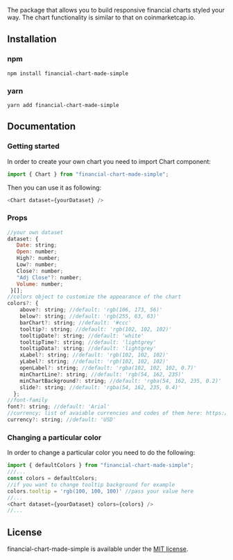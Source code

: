 The package that allows you to build responsive financial charts styled your way. The chart functionality is similar to that on coinmarketcap.io.

## Installation

### npm

```
npm install financial-chart-made-simple
```

### yarn

```
yarn add financial-chart-made-simple
```

## Documentation

### Getting started

In order to create your own chart you need to import Chart component:

```js
import { Chart } from "financial-chart-made-simple";
```

Then you can use it as following:

```js
<Chart dataset={yourDataset} />
```

### Props

```js
//your own dataset
dataset: {
   Date: string;
   Open: number;
   High?: number;
   Low?: number;
   Close?: number;
   "Adj Close"?: number;
   Volume: number;
 }[];
//colors object to customize the appearance of the chart
colors?: {
    above?: string; //default: 'rgb(106, 173, 56)'
    below?: string; //default: 'rgb(255, 63, 63)'
    barChart?: string; //default: '#ccc'
    tooltip?: string; //default: 'rgb(102, 102, 102)'
    tooltipDate?: string; //default: 'white'
    tooltipTime?: string; //default: 'lightgrey'
    tooltipData?: string; //default: 'lightgrey'
    xLabel?: string; //default: 'rgb(102, 102, 102)'
    yLabel?: string; //default: 'rgb(102, 102, 102)'
    openLabel?: string; //default: 'rgba(102, 102, 102, 0.7)'
    minChartLine?: string; //default: 'rgb(54, 162, 235)'
    minChartBackground?: string; //default: 'rgba(54, 162, 235, 0.2)'
    slide?: string; //default: 'rgba(54, 162, 235, 0.4)'
  };
//font-family
font?: string; //default: 'Arial'
//currency; list of avaiable currencies and codes of them here: https://www.six-group.com/en/products-services/financial-information/data-standards.html#scrollTo=currency-codes
currency?: string; //default: 'USD'
```

### Changing a particular color

In order to change a particular color you need to do the following:

```js
import { defaultColors } from "financial-chart-made-simple";
///...
const colors = defaultColors;
//if you want to change tooltip background for example
colors.tooltip = 'rgb(100, 100, 100)' //pass your value here
//...
<Chart dataset={yourDataset} colors={colors} />
//...
```

## License

financial-chart-made-simple is available under the [MIT license](http://opensource.org/licenses/MIT).
